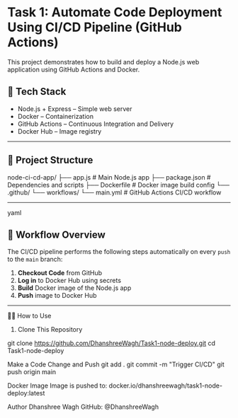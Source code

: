 # Task 1: Automate Code Deployment Using CI/CD Pipeline (GitHub Actions)

This project demonstrates how to build and deploy a Node.js web application using GitHub Actions and Docker.

## 🚀 Tech Stack

- Node.js + Express – Simple web server
- Docker – Containerization
- GitHub Actions – Continuous Integration and Delivery
- Docker Hub – Image registry

---

## 📂 Project Structure
node-ci-cd-app/ ├── app.js # Main Node.js app ├── package.json # Dependencies and scripts ├── Dockerfile # Docker image build config └── .github/ └── workflows/ └── main.yml # GitHub Actions CI/CD workflow


---

yaml

## 🔁 Workflow Overview

The CI/CD pipeline performs the following steps automatically on every `push` to the `main` branch:

1. **Checkout Code** from GitHub
2. **Log in** to Docker Hub using secrets
3. **Build** Docker image of the Node.js app
4. **Push** image to Docker Hub

---


🧑‍💻 How to Use

1. Clone This Repository

git clone https://github.com/DhanshreeWagh/Task1-node-deploy.git
cd Task1-node-deploy

Make a Code Change and Push
git add .
git commit -m "Trigger CI/CD"
git push origin main

Docker Image
Image is pushed to:
docker.io/dhanshreewagh/task1-node-deploy:latest


Author
Dhanshree Wagh
GitHub: @DhanshreeWagh


